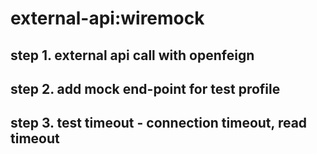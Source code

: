 # external-api:wiremock

## step 1. external api call with openfeign

## step 2. add mock end-point for test profile

## step 3. test timeout - connection timeout, read timeout
